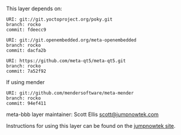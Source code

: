 This layer depends on:

    URI: git://git.yoctoproject.org/poky.git
    branch: rocko
    commit: fdeecc9

    URI: git://git.openembedded.org/meta-openembedded
    branch: rocko
    commit: dacfa2b

    URI: https://github.com/meta-qt5/meta-qt5.git
    branch: rocko
    commit: 7a52f92

If using mender

    URI: git://github.com/mendersoftware/meta-mender
    branch: rocko
    commit: 94ef411


meta-bbb layer maintainer: Scott Ellis <scott@jumpnowtek.com>

Instructions for using this layer can be found on the [jumpnowtek site][jumpnowtek-bbb].

[jumpnowtek-bbb]: http://www.jumpnowtek.com/yocto/BeagleBone-Systems-with-Yocto.html
